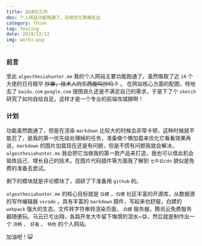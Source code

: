 ```yaml
---
title: 后续的工作
des: 个人网站功能跑通了，后续优化策略在此
category: think
tag: fealing
date: 2019/12/12
img: work1.png
---
```


### 前言

至此 `algesthesiahunter.me` 我的个人网站主要功能跑通了，虽然吸取了近 `10` 个大佬的日月精华 ~~抄袭，技术人的东西能叫抄吗？~~ 。
在网站核心方面的配图，特地去了 `baidu.com` `google.com` 搜图良久还是不满足自己的需求，于是下了个 `sketch` 研究了如何自给自足。这样才是一个专业的前端攻城狮啊！

### 计划

功能虽然跑通了，但是在渲染 `markdown` 比较大的时候会非常卡顿，这种时候就不能忍了，是我的第一优先级处理掉的任务，准备做个懒加载来优化它看看效果再说，`markdown` 的图片加载现在还是有问题，但是不慌有问题我就会解决，`algesthesiahunter.me` 我会把它当做我的第一款产品来打造，我也可以借此机会锻炼自己、增长自己的技术。在图片代码插件等方面我了解到 `七牛云cdn` 貌似是免费的准备去尝试。

剩下的模块就是评论模块了，调研了下准备用 `github` 的。

`algesthesiahunter.me` 的核心目标就是 `白嫖` ，`白嫖` 社区丰富的开源库，从数据源的写作编辑器 `vscode` ，具有丰富的 `markdown` 插件，写起来也舒服，白嫖的 `webpack` 强大的生态，文件转字符串转渲染页面， `白嫖` 服务器，腾讯云免费服务器随便玩。马云已亏出翔，各路开发大牛留下悔恨的泪水~😋，然后就是制作出一个 `流畅` 、 `好看` 、 `特色` 的个人网站。

加油吧！😺
